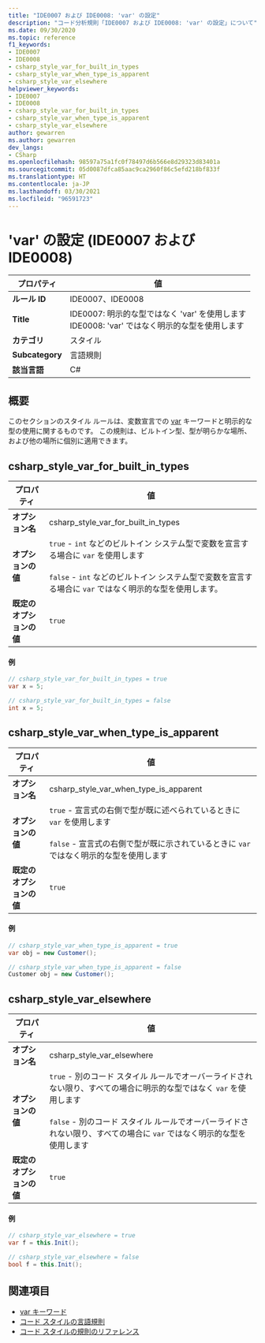 ```yaml
---
title: "IDE0007 および IDE0008: 'var' の設定"
description: "コード分析規則「IDE0007 および IDE0008: 'var' の設定」について"
ms.date: 09/30/2020
ms.topic: reference
f1_keywords:
- IDE0007
- IDE0008
- csharp_style_var_for_built_in_types
- csharp_style_var_when_type_is_apparent
- csharp_style_var_elsewhere
helpviewer_keywords:
- IDE0007
- IDE0008
- csharp_style_var_for_built_in_types
- csharp_style_var_when_type_is_apparent
- csharp_style_var_elsewhere
author: gewarren
ms.author: gewarren
dev_langs:
- CSharp
ms.openlocfilehash: 98597a75a1fc0f78497d6b566e8d29323d83401a
ms.sourcegitcommit: 05d0087dfca85aac9ca2960f86c5efd218bf833f
ms.translationtype: HT
ms.contentlocale: ja-JP
ms.lasthandoff: 03/30/2021
ms.locfileid: "96591723"
---
```

# <a name="var-preferences-ide0007-and-ide0008"></a>'var' の設定 (IDE0007 および IDE0008)

|プロパティ|値|
|-|-|
| **ルール ID** | IDE0007、IDE0008 |
| **Title** | IDE0007: 明示的な型ではなく 'var' を使用します<br/> IDE0008: 'var' ではなく明示的な型を使用します |
| **カテゴリ** | スタイル |
| **Subcategory** | 言語規則 |
| **該当言語** | C# |

## <a name="overview"></a>概要

このセクションのスタイル ルールは、変数宣言での [var](../../../csharp/language-reference/keywords/var.md) キーワードと明示的な型の使用に関するものです。 この規則は、ビルトイン型、型が明らかな場所、および他の場所に個別に適用できます。

## <a name="csharp_style_var_for_built_in_types"></a>csharp_style_var_for_built_in_types

|プロパティ|値|
|-|-|
| **オプション名** | csharp_style_var_for_built_in_types |
| **オプションの値** | `true` - `int` などのビルトイン システム型で変数を宣言する場合に `var` を使用します<br /><br />`false` - `int` などのビルトイン システム型で変数を宣言する場合に `var` ではなく明示的な型を使用します。 |
| **既定のオプションの値** | `true` |

#### <a name="example"></a>例

```csharp
// csharp_style_var_for_built_in_types = true
var x = 5;

// csharp_style_var_for_built_in_types = false
int x = 5;
```

## <a name="csharp_style_var_when_type_is_apparent"></a>csharp_style_var_when_type_is_apparent

|プロパティ|値|
|-|-|
| **オプション名** | csharp_style_var_when_type_is_apparent |
| **オプションの値** | `true` - 宣言式の右側で型が既に述べられているときに `var` を使用します<br /><br />`false` - 宣言式の右側で型が既に示されているときに `var` ではなく明示的な型を使用します |
| **既定のオプションの値** | `true` |

#### <a name="example"></a>例

```csharp
// csharp_style_var_when_type_is_apparent = true
var obj = new Customer();

// csharp_style_var_when_type_is_apparent = false
Customer obj = new Customer();
```

## <a name="csharp_style_var_elsewhere"></a>csharp_style_var_elsewhere

|プロパティ|値|
|-|-|
| **オプション名** | csharp_style_var_elsewhere |
| **オプションの値** | `true` - 別のコード スタイル ルールでオーバーライドされない限り、すべての場合に明示的な型ではなく `var` を使用します<br /><br />`false` - 別のコード スタイル ルールでオーバーライドされない限り、すべての場合に `var` ではなく明示的な型を使用します |
| **既定のオプションの値** | `true` |

#### <a name="example"></a>例

```csharp
// csharp_style_var_elsewhere = true
var f = this.Init();

// csharp_style_var_elsewhere = false
bool f = this.Init();
```

## <a name="see-also"></a>関連項目

- [var キーワード](../../../csharp/language-reference/keywords/var.md)
- [コード スタイルの言語規則](language-rules.md)
- [コード スタイルの規則のリファレンス](index.md)
